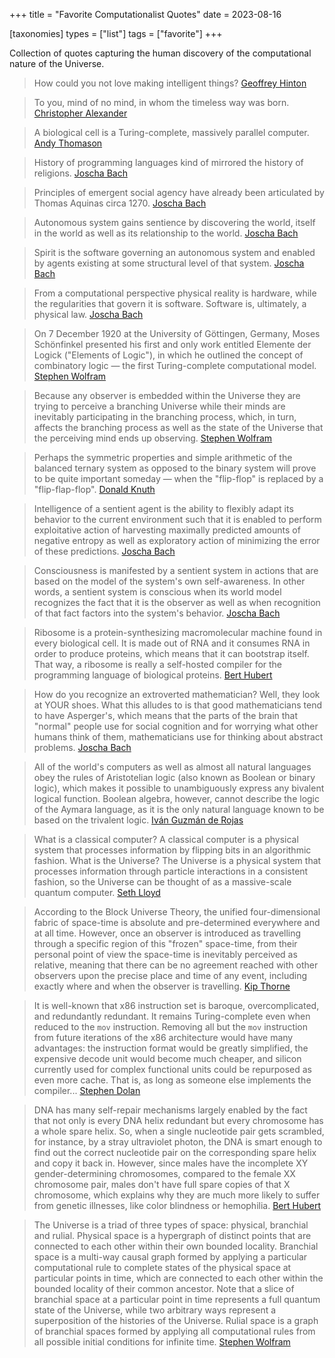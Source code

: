+++
title = "Favorite Computationalist Quotes"
date = 2023-08-16

[taxonomies]
types = ["list"]
tags = ["favorite"]
+++

Collection of quotes capturing the human discovery of the computational nature of the Universe.

<!-- more -->

> How could you not love making intelligent things? [Geoffrey Hinton](https://youtu.be/CC2W3KhaBsM?t=1149)

> To you, mind of no mind, in whom the timeless way was born. [Christopher Alexander](https://en.wikipedia.org/wiki/The_Timeless_Way_of_Building)

> A biological cell is a Turing-complete, massively parallel computer. [Andy Thomason](https://www.youtube.com/watch?v=Abbl8a-E-_Q)

> History of programming languages kind of mirrored the history of religions. [Joscha Bach](https://youtu.be/WRdJCFEqFTU?t=2871)

> Principles of emergent social agency have already been articulated by Thomas Aquinas circa 1270. [Joscha Bach](https://youtu.be/uc112kET-i0?t=3643)

> Autonomous system gains sentience by discovering the world, itself in the world as well as its relationship to the world. [Joscha Bach](https://youtu.be/uc112kET-i0?t=146)

> Spirit is the software governing an autonomous system and enabled by agents existing at some structural level of that system. [Joscha Bach](https://youtu.be/uc112kET-i0?t=122)

> From a computational perspective physical reality is hardware, while the regularities that govern it is software. Software is, ultimately, a physical law. [Joscha Bach](https://youtu.be/6XELkMF0CUw?t=467)

> On 7 December 1920 at the University of Göttingen, Germany, Moses Schönfinkel presented his first and only work entitled Elemente der Logick ("Elements of Logic"), in which he outlined the concept of combinatory logic — the first Turing-complete computational model. [Stephen Wolfram](https://writings.stephenwolfram.com/2020/12/where-did-combinators-come-from-hunting-the-story-of-moses-schonfinkel/)

> Because any observer is embedded within the Universe they are trying to perceive a branching Universe while their minds are inevitably participating in the branching process, which, in turn, affects the branching process as well as the state of the Universe that the perceiving mind ends up observing. [Stephen Wolfram](https://youtu.be/O_5e_WSNedE?t=1099)

> Perhaps the symmetric properties and simple arithmetic of the balanced ternary system as opposed to the binary system will prove to be quite important someday — when the "flip-flop" is replaced by a "flip-flap-flop". [Donald Knuth](https://en.wikipedia.org/wiki/The_Art_of_Computer_Programming)

> Intelligence of a sentient agent is the ability to flexibly adapt its behavior to the current environment such that it is enabled to perform exploitative action of harvesting maximally predicted amounts of negative entropy as well as exploratory action of minimizing the error of these predictions. [Joscha Bach](https://youtu.be/uc112kET-i0)

> Consciousness is manifested by a sentient system in actions that are based on the model of the system's own self-awareness. In other words, a sentient system is conscious when its world model recognizes the fact that it is the observer as well as when recognition of that fact factors into the system's behavior. [Joscha Bach](https://youtu.be/6XELkMF0CUw?t=1041)

> Ribosome is a protein-synthesizing macromolecular machine found in every biological cell. It is made out of RNA and it consumes RNA in order to produce proteins, which means that it can bootstrap itself. That way, a ribosome is really a self-hosted compiler for the programming language of biological proteins. [Bert Hubert](https://youtu.be/EcGM_cNzQmE?t=1711)

> How do you recognize an extroverted mathematician? Well, they look at YOUR shoes. What this alludes to is that good mathematicians tend to have Asperger's, which means that the parts of the brain that "normal" people use for social cognition and for worrying what other humans think of them, mathematicians use for thinking about abstract problems. [Joscha Bach](https://youtu.be/JcYNhOgQ29I?t=3049)

> All of the world's computers as well as almost all natural languages obey the rules of Aristotelian logic (also known as Boolean or binary logic), which makes it possible to unambiguously express any bivalent logical function. Boolean algebra, however, cannot describe the logic of the Aymara language, as it is the only natural language known to be based on the trivalent logic. [Iván Guzmán de Rojas](https://aymara.org/biblio/html/igr/igr.html)

> What is a classical computer? A classical computer is a physical system that processes information by flipping bits in an algorithmic fashion. What is the Universe? The Universe is a physical system that processes information through particle interactions in a consistent fashion, so the Universe can be thought of as a massive-scale quantum computer. [Seth Lloyd](https://youtu.be/a35bKt1nuBo?t=263)

> According to the Block Universe Theory, the unified four-dimensional fabric of space-time is absolute and pre-determined everywhere and at all time. However, once an observer is introduced as travelling through a specific region of this "frozen" space-time, from their personal point of view the space-time is inevitably perceived as relative, meaning that there can be no agreement reached with other observers upon the precise place and time of any event, including exactly where and when the observer is travelling. [Kip Thorne](https://youtu.be/mvdlN4H4T54?t=490)

> It is well-known that x86 instruction set is baroque, overcomplicated, and redundantly redundant. It remains Turing-complete even when reduced to the `mov` instruction. Removing all but the `mov` instruction from future iterations of the x86 architecture would have many advantages: the instruction format would be greatly simplified, the expensive decode unit would become much cheaper, and silicon currently used for complex functional units could be repurposed as even more cache. That is, as long as someone else implements the compiler... [Stephen Dolan](https://drwho.virtadpt.net/files/mov.pdf)

> DNA has many self-repair mechanisms largely enabled by the fact that not only is every DNA helix redundant but every chromosome has a whole spare helix. So, when a single nucleotide pair gets scrambled, for instance, by a stray ultraviolet photon, the DNA is smart enough to find out the correct nucleotide pair on the corresponding spare helix and copy it back in. However, since males have the incomplete XY gender-determining chromosomes, compared to the female XX chromosome pair, males don't have full spare copies of that X chromosome, which explains why they are much more likely to suffer from genetic illnesses, like color blindness or hemophilia. [Bert Hubert](https://youtu.be/EcGM_cNzQmE?t=748)

> The Universe is a triad of three types of space: physical, branchial and rulial. Physical space is a hypergraph of distinct points that are connected to each other within their own bounded locality. Branchial space is a multi-way causal graph formed by applying a particular computational rule to complete states of the physical space at particular points in time, which are connected to each other within the bounded locality of their common ancestor. Note that a slice of branchial space at a particular point in time represents a full quantum state of the Universe, while two arbitrary ways represent a superposition of the histories of the Universe. Rulial space is a graph of branchial spaces formed by applying all computational rules from all possible initial conditions for infinite time. [Stephen Wolfram](https://youtu.be/O_5e_WSNedE?t=750)

